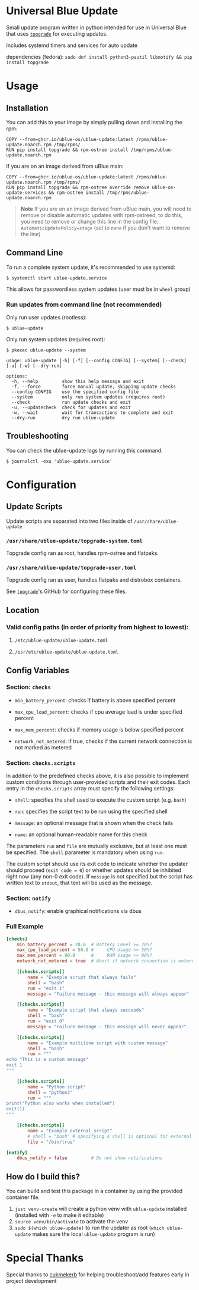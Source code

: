 # Universal Blue Update

Small update program written in python intended for use in Universal Blue that uses [`topgrade`](https://github.com/topgrade-rs/topgrade) for executing updates.

Includes systemd timers and services for auto update

dependencies (fedora): ```sudo dnf install python3-psutil libnotify && pip install topgrade```


# Usage


## Installation

You can add this to your image by simply pulling down and installing the rpm:

```
COPY --from=ghcr.io/ublue-os/ublue-update:latest /rpms/ublue-update.noarch.rpm /tmp/rpms/
RUN pip install topgrade && rpm-ostree install /tmp/rpms/ublue-update.noarch.rpm
```

If you are on an image derived from uBlue main:

```
COPY --from=ghcr.io/ublue-os/ublue-update:latest /rpms/ublue-update.noarch.rpm /tmp/rpms/
RUN pip install topgrade && rpm-ostree override remove ublue-os-update-services && rpm-ostree install /tmp/rpms/ublue-update.noarch.rpm
```

> **Note**
> If you are on an image derived from uBlue main, you will need to remove or disable automatic updates with rpm-ostreed, to do this, you need to remove or change this line in the config file: `AutomaticUpdatePolicy=stage` (set to `none` if you don't want to remove the line)


## Command Line

To run a complete system update, it's recommended to use systemd:

```
$ systemctl start ublue-update.service
```

This allows for passwordless system updates (user must be in `wheel` group)


### Run updates from command line (not recommended)

Only run user updates (rootless):
```
$ ublue-update
```

Only run system updates (requires root):
```
$ pkexec ublue-update --system
```

```
usage: ublue-update [-h] [-f] [--config CONFIG] [--system] [--check] [-u] [-w] [--dry-run]

options:
  -h, --help         show this help message and exit
  -f, --force        force manual update, skipping update checks
  --config CONFIG    use the specified config file
  --system           only run system updates (requires root)
  --check            run update checks and exit
  -u, --updatecheck  check for updates and exit
  -w, --wait         wait for transactions to complete and exit
  --dry-run          dry run ublue-update
```

## Troubleshooting

You can check the ublue-update logs by running this command:
```
$ journalctl -exu 'ublue-update.service'
```

# Configuration

## Update Scripts
Update scripts are separated into two files inside of `/usr/share/ublue-update`

### `/usr/share/ublue-update/topgrade-system.toml`
Topgrade config ran as root, handles rpm-ostree and flatpaks.

### `/usr/share/ublue-update/topgrade-user.toml`
Topgrade config ran as user, handles flatpaks and distrobox containers.

See [`topgrade`](https://github.com/topgrade-rs/topgrade)'s GitHub for configuring these files.


## Location

### Valid config paths (in order of priority from highest to lowest):

1. ```/etc/ublue-update/ublue-update.toml```

2. ```/usr/etc/ublue-update/ublue-update.toml```


## Config Variables
### Section: `checks`

* `min_battery_percent`: checks if battery is above specified percent

* `max_cpu_load_percent`: checks if cpu average load is under specified percent

* `max_mem_percent`: checks if memory usage is below specified percent

* `network_not_metered`: if true, checks if the current network connection is not marked as metered

### Section: `checks.scripts`

In addition to the predefined checks above, it is also possible to implement
custom conditions through user-provided scripts and their exit codes.
Each entry in the `checks.scripts` array must specify the following settings:

* `shell`: specifies the shell used to execute the custom script (e.g. `bash`)

* `run`: specifies the script text to be run using the specified shell

* `message`: an optional message that is shown when the check fails

* `name`: an optional human-readable name for this check

The parameters `run` and `file` are mutually exclusive, but at least one must be specified.
The `shell` parameter is mandatory when using `run`.

The custom script should use its exit code to indicate whether the updater should proceed
(`exit code = 0`) or whether updates should be inhibited right now (any non-0 exit code).
If `message` is not specified but the script has written text to `stdout`,
that text will be used as the message.

### Section: `notify`

* `dbus_notify`: enable graphical notifications via dbus

### Full Example

```toml
[checks]
    min_battery_percent = 20.0  # Battery Level >= 20%?
    max_cpu_load_percent = 50.0 #     CPU Usage <= 50%?
    max_mem_percent = 90.0      #     RAM Usage <= 90%?
    network_not_metered = true  # Abort if network connection is metered

    [[checks.scripts]]
        name = "Example script that always fails"
        shell = "bash"
        run = "exit 1"
        message = "Failure message - this message will always appear"

    [[checks.scripts]]
        name = "Example script that always succeeds"
        shell = "bash"
        run = "exit 0"
        message = "Failure message - this message will never appear"

    [[checks.scripts]]
        name = "Example multiline script with custom message"
        shell = "bash"
        run = """
echo "This is a custom message"
exit 1
"""

    [[checks.scripts]]
        name = "Python script"
        shell = "python3"
        run = """
print("Python also works when installed")
exit(1)
"""

    [[checks.scripts]]
        name = "Example external script"
        # shell = "bash" # specifying a shell is optional for external scripts/programs
        file = "/bin/true"

[notify]
    dbus_notify = false         # Do not show notifications
```

## How do I build this?

You can build and test this package in a container by using the provided container file.

1. `just venv-create` will create a python venv with `ublue-update` installed (installed with `-e` to make it editable)
2. `source venv/bin/activate` to activate the venv
3. `sudo $(which ublue-update)` to run the updater as root (`which ublue-update` makes sure the local `ublue-update` program is run)

# Special Thanks

Special thanks to [cukmekerb](https://github.com/cukmekerb) for helping troubleshoot/add features early in project development
